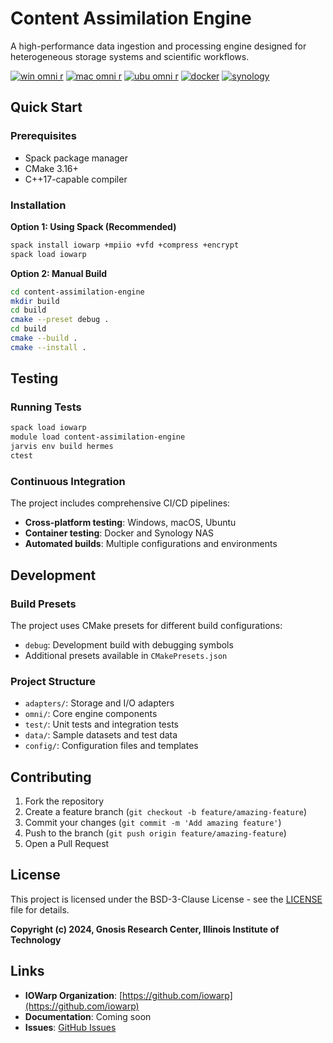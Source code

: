 # Content Assimilation Engine

A high-performance data ingestion and processing engine designed for heterogeneous storage systems and scientific workflows.

[![win omni r](https://github.com/iowarp/content-assimilation-engine/actions/workflows/win-omni-r.yml/badge.svg)](https://github.com/iowarp/content-assimilation-engine/actions/workflows/win-omni-r.yml)
[![mac omni r](https://github.com/iowarp/content-assimilation-engine/actions/workflows/mac-omni-r.yml/badge.svg)](https://github.com/iowarp/content-assimilation-engine/actions/workflows/mac-omni-r.yml)
[![ubu omni r](https://github.com/iowarp/content-assimilation-engine/actions/workflows/ubu-omni-r.yml/badge.svg)](https://github.com/iowarp/content-assimilation-engine/actions/workflows/ubu-omni-r.yml)
[![docker](https://github.com/iowarp/content-assimilation-engine/actions/workflows/docker.yml/badge.svg)](https://github.com/iowarp/content-assimilation-engine/actions/workflows/docker.yml)
[![synology](https://github.com/iowarp/content-assimilation-engine/actions/workflows/synology.yml/badge.svg)](https://github.com/iowarp/content-assimilation-engine/actions/workflows/synology.yml)



## Quick Start

### Prerequisites

- Spack package manager
- CMake 3.16+
- C++17-capable compiler

### Installation

**Option 1: Using Spack (Recommended)**

```bash
spack install iowarp +mpiio +vfd +compress +encrypt
spack load iowarp
```

**Option 2: Manual Build**

```bash
cd content-assimilation-engine
mkdir build
cd build
cmake --preset debug .
cd build
cmake --build .
cmake --install .
```

## Testing

### Running Tests

```bash
spack load iowarp
module load content-assimilation-engine
jarvis env build hermes
ctest
```

### Continuous Integration

The project includes comprehensive CI/CD pipelines:
- **Cross-platform testing**: Windows, macOS, Ubuntu
- **Container testing**: Docker and Synology NAS
- **Automated builds**: Multiple configurations and environments

## Development

### Build Presets

The project uses CMake presets for different build configurations:
- `debug`: Development build with debugging symbols
- Additional presets available in `CMakePresets.json`

### Project Structure

- `adapters/`: Storage and I/O adapters
- `omni/`: Core engine components
- `test/`: Unit tests and integration tests
- `data/`: Sample datasets and test data
- `config/`: Configuration files and templates

## Contributing

1. Fork the repository
2. Create a feature branch (`git checkout -b feature/amazing-feature`)
3. Commit your changes (`git commit -m 'Add amazing feature'`)
4. Push to the branch (`git push origin feature/amazing-feature`)
5. Open a Pull Request

## License

This project is licensed under the BSD-3-Clause License - see the [LICENSE](LICENSE) file for details.

**Copyright (c) 2024, Gnosis Research Center, Illinois Institute of Technology**

## Links

- **IOWarp Organization**: [https://github.com/iowarp](https://github.com/iowarp)
- **Documentation**: Coming soon
- **Issues**: [GitHub Issues](https://github.com/iowarp/content-assimilation-engine/issues)
